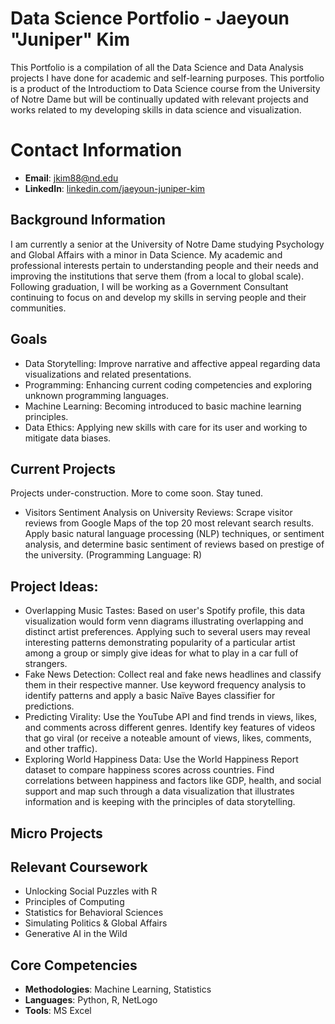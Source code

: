 # Data Science Portfolio - Jaeyoun "Juniper" Kim
This Portfolio is a compilation of all the Data Science and Data Analysis projects I have done for academic and self-learning purposes. This portfolio is a product of the Introductiom to Data Science course from the University of Notre Dame but will be continually updated with relevant projects and works related to my developing skills in data science and visualization. 

# Contact Information
- **Email**: [jkim88@nd.edu](jkim88@nd.edu)
- **LinkedIn**: [linkedin.com/jaeyoun-juniper-kim](https://www.linkedin.com/in/jaeyoun-juniper-kim-0550252b2/)

## Background Information
I am currently a senior at the University of Notre Dame studying Psychology and Global Affairs with a minor in Data Science. My academic and professional interests pertain to understanding people and their needs and improving the institutions that serve them (from a local to global scale). Following graduation, I will be working as a Government Consultant continuing to focus on and develop my skills in serving people and their communities. 

## Goals 
- Data Storytelling: Improve narrative and affective appeal regarding data visualizations and related presentations. 
- Programming: Enhancing current coding competencies and exploring unknown programming languages.
- Machine Learning: Becoming introduced to basic machine learning principles. 
- Data Ethics: Applying new skills with care for its user and working to mitigate data biases. 

## Current Projects
Projects under-construction. More to come soon. Stay tuned. 
- Visitors Sentiment Analysis on University Reviews: Scrape visitor reviews from Google Maps of the top 20 most relevant search results. Apply basic natural language processing (NLP) techniques, or sentiment analysis, and determine basic sentiment of reviews based on prestige of the university. (Programming Language: R) 

## Project Ideas: 
- Overlapping Music Tastes: Based on user's Spotify profile, this data visualization would form venn diagrams illustrating overlapping and distinct artist preferences. Applying such to several users may reveal interesting patterns demonstrating popularity of a particular artist among a group or simply give ideas for what to play in a car full of strangers.
- Fake News Detection: Collect real and fake news headlines and classify them in their respective manner. Use keyword frequency analysis to identify patterns and apply a basic Naïve Bayes classifier for predictions.
- Predicting Virality: Use the YouTube API and find trends in views, likes, and comments across different genres. Identify key features of videos that go viral (or receive a noteable amount of views, likes, comments, and other traffic).
- Exploring World Happiness Data: Use the World Happiness Report dataset to compare happiness scores across countries. Find correlations between happiness and factors like GDP, health, and social support and map such through a data visualization that illustrates information and is keeping with the principles of data storytelling. 

## Micro Projects

## Relevant Coursework
- Unlocking Social Puzzles with R
- Principles of Computing
- Statistics for Behavioral Sciences
- Simulating Politics & Global Affairs
- Generative AI in the Wild

## Core Competencies
- **Methodologies**: Machine Learning, Statistics
- **Languages**: Python, R, NetLogo
- **Tools**: MS Excel

  
